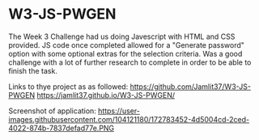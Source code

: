 # W3-JS-PWGEN
The Week 3 Challenge had us doing Javescript with HTML and CSS provided. 
JS code once completed allowed for a "Generate password" option with some optional extras for the selection criteria.
Was a good challenge with a lot of further research to complete in order to be able to finish the task.

Links to thye project as as followed: 
https://github.com/Jamlit37/W3-JS-PWGEN
https://jamlit37.github.io/W3-JS-PWGEN/

Screenshot of application: 
https://user-images.githubusercontent.com/104121180/172783452-4d5004cd-2ced-4022-874b-7837defad77e.PNG